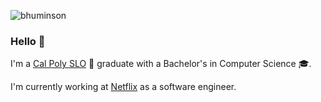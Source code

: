 <p align="left"> <img src="https://komarev.com/ghpvc/?username=bhuminson" alt="bhuminson" /> </p>

### Hello 👋
I'm a <a href="https://calpoly.edu">Cal Poly SLO<a/> 🐎 graduate with a Bachelor's in Computer Science :mortar_board:.

I'm currently working at [Netflix](https://www.netflix.com/) as a software engineer. 
